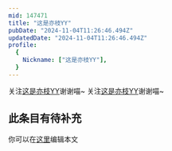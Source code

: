 ```yaml
---
mid: 147471
title: "这是亦枝YY"
pubDate: "2024-11-04T11:26:46.494Z"
updatedDate: "2024-11-04T11:26:46.494Z"
profile:
  {
    Nickname: ["这是亦枝YY"],
  }
---
```


关注[这是亦枝YY](https://space.bilibili.com/147471)谢谢喵~ 关注[这是亦枝YY](https://space.bilibili.com/147471)谢谢喵~

## 此条目有待补充
你可以在[这里](https://github.com/Yuhanawa/VTuber.ICU-Content/edit/master/v/这是亦枝YY/index.md)编辑本文
